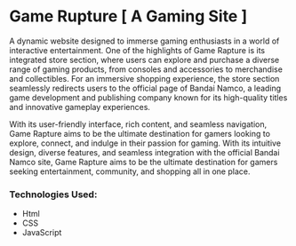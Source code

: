 # Game Rupture [ A Gaming Site ]
A dynamic website designed to immerse gaming enthusiasts in a world of interactive entertainment.
One of the highlights of Game Rapture is its integrated store section, where users can explore and purchase a diverse range of gaming products, from consoles and accessories to merchandise and collectibles. For an immersive shopping experience, the store section seamlessly redirects users to the official page of Bandai Namco, a leading game development and publishing company known for its high-quality titles and innovative gameplay experiences.

With its user-friendly interface, rich content, and seamless navigation, Game Rapture aims to be the ultimate destination for gamers looking to explore, connect, and indulge in their passion for gaming. With its intuitive design, diverse features, and seamless integration with the official Bandai Namco site, Game Rapture aims to be the ultimate destination for gamers seeking entertainment, community, and shopping all in one place.

### Technologies Used: 
- Html
- CSS
- JavaScript


